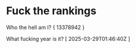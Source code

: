 # Fuck the rankings

Who the hell am I?
{ 13378942 }

What fucking year is it?
[ 2025-03-29T01:46:40Z ]
